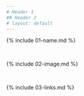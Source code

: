 ```yaml
---
# Header 1
## Header 2
# layout: default
---
```


{% include 01-name.md %}

<br>

{% include 02-image.md %}

<br>

{% include 03-links.md %}

